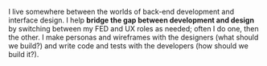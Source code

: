I  live somewhere between the worlds of back-end development and interface design. I help **bridge the gap between development and design** by switching between my FED and UX roles as needed; often I do one, then the other. I make personas and wireframes with the designers (what should we build?) and write code and tests with the developers (how should we build it?). 

